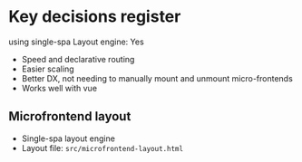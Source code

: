 # Key decisions register

using single-spa Layout engine: Yes

- Speed and declarative routing
- Easier scaling
- Better DX, not needing to manually mount and unmount micro-frontends
- Works well with vue

## Microfrontend layout

- Single-spa layout engine
- Layout file: `src/microfrontend-layout.html`
